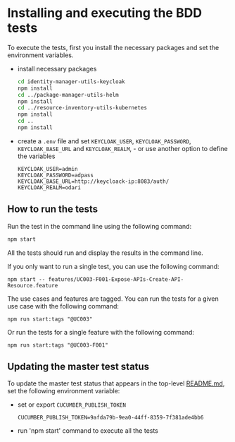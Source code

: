 
# Installing and executing the BDD tests


To execute the tests, first you install the necessary packages and set the environment variables.

- install necessary packages

  ```bash
  cd identity-manager-utils-keycloak
  npm install
  cd ../package-manager-utils-helm
  npm install
  cd ../resource-inventory-utils-kubernetes
  npm install
  cd ..
  npm install
  ```

- create a `.env` file and set `KEYCLOAK_USER`, `KEYCLOAK_PASSWORD`, `KEYCLOAK_BASE_URL` and `KEYCLOAK_REALM`, - or use another option to define the variables

  ```
  KEYCLOAK_USER=admin 
  KEYCLOAK_PASSWORD=adpass 
  KEYCLOAK_BASE_URL=http://keycloack-ip:8083/auth/ 
  KEYCLOAK_REALM=odari
  ```



## How to run the tests

Run the test in the command line using the following command:

```bash
npm start
```

All the tests should run and display the results in the command line.

If you only want to run a single test, you can use the following command:

```
npm start -- features/UC003-F001-Expose-APIs-Create-API-Resource.feature
```

The use cases and features are tagged. You can run the tests for a given use case with the following command:

```
npm run start:tags "@UC003"
```

Or run the tests for a single feature with the following command:

```
npm run start:tags "@UC003-F001"
```

## Updating the master test status


To update the master test status that appears in the top-level [README.md](../README.md), set the following environment variable:

- set or export `CUCUMBER_PUBLISH_TOKEN` 
  
  ```
  CUCUMBER_PUBLISH_TOKEN=9afda79b-9ea0-44ff-8359-7f381ade4bb6
  ```
- run 'npm start' command to execute all the tests